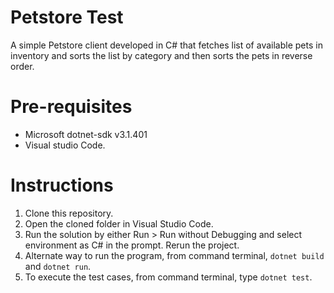 # Petstore Test
A simple Petstore client developed in C# that fetches list of available pets in inventory and sorts the list by category and then sorts the pets in reverse order. 

# Pre-requisites
- Microsoft dotnet-sdk v3.1.401
- Visual studio Code.

# Instructions

1. Clone this repository.
2. Open the cloned folder in Visual Studio Code.
3. Run the solution by either Run > Run without Debugging and select environment as C# in the prompt. Rerun the project.
4. Alternate way to run the program, from command terminal, `dotnet build` and `dotnet run`.
5. To execute the test cases, from command terminal, type `dotnet test`.
